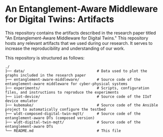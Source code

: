 # An Entanglement-Aware Middleware for Digital Twins: Artifacts

This repository contains the artifacts described in the research paper titled "An Entanglement-Aware Middleware for Digital Twins."
This repository hosts any relevant artifacts that we used during our research. 
It serves to increase the reproducibility and understanding of our work.

This repository is structured as follows:
```
./
├── data/                                 # Data used to plot the graphs included in the research paper
├── entanglement-aware-middleware/        # Source code of the entanglement-aware middleware for cyber-physical systems
├── experiments/                          # Scripts, configuration files, and instructions to reproduce the experiments
├── iiot-device/                          # Source code of the IIoT device emulator
├── kubemake/                             # Source code of the Ansible project to automatically configure the testbed
├── wldt-composed-digital-twin-mqtt/      # Source code of the entanglement-aware DTs (composed version)
├── wldt-digital-twin-mqtt/               # Source code of the entanglement-aware DTs
└── README.md                             # This file
```
